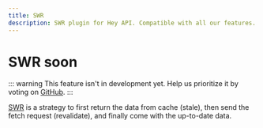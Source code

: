```yaml
---
title: SWR
description: SWR plugin for Hey API. Compatible with all our features.
---
```


# SWR <span data-soon>soon</span>

::: warning
This feature isn't in development yet. Help us prioritize it by voting on [GitHub](https://github.com/hey-api/openapi-ts/issues/1479).
:::

[SWR](https://swr.vercel.app/) is a strategy to first return the data from cache (stale), then send the fetch request (revalidate), and finally come with the up-to-date data.

<!--@include: ../../sponsors.md-->
